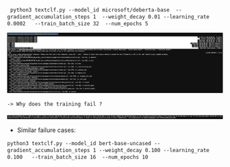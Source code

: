 

```commandline
 python3 textclf.py --model_id microsoft/deberta-base  --gradient_accumulation_steps 1  --weight_decay 0.01 --learning_rate 0.0002   --train_batch_size 32  --num_epochs 5
```
![Screenshot 2023-10-27 at 5.06.30 PM.png](images%2FScreenshot%202023-10-27%20at%205.06.30%20PM.png)

```
-> Why does the training fail ?
```

![Screenshot 2023-10-27 at 5.07.02 PM.png](images%2FScreenshot%202023-10-27%20at%205.07.02%20PM.png)

- Similar failure cases:
```commandline
python3 textclf.py --model_id bert-base-uncased --gradient_accumulation_steps 1 --weight_decay 0.100 --learning_rate 0.100   --train_batch_size 16  --num_epochs 10
```